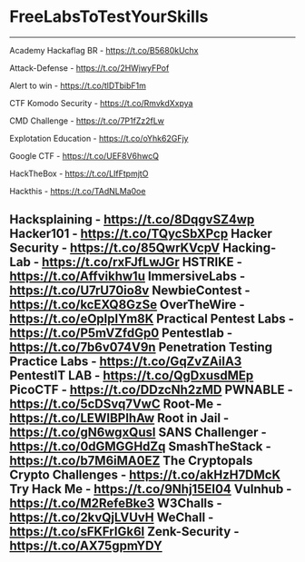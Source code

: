 # FreeLabsToTestYourSkills

----------------------------------------------------------------------------

Academy Hackaflag BR - https://t.co/B5680kUchx

Attack-Defense - https://t.co/2HWjwyFPof

Alert to win - https://t.co/tlDTbibF1m

CTF Komodo Security - https://t.co/RmvkdXxpya

CMD Challenge - https://t.co/7P1fZz2fLw

Explotation Education - https://t.co/oYhk62GFjy

Google CTF - https://t.co/UEF8V6hwcQ

HackTheBox - https://t.co/LIfFtpmjtO

Hackthis - https://t.co/TAdNLMa0oe

Hacksplaining - https://t.co/8DqgvSZ4wp
Hacker101 - https://t.co/TQycSbXPcp
Hacker Security - https://t.co/85QwrKVcpV
Hacking-Lab - https://t.co/rxFJfLwJGr
HSTRIKE - https://t.co/Affvikhw1u
ImmersiveLabs - https://t.co/U7rU70io8v
NewbieContest - https://t.co/kcEXQ8GzSe
OverTheWire - https://t.co/eOplpIYm8K
Practical Pentest Labs - https://t.co/P5mVZfdGp0
Pentestlab - https://t.co/7b6v074V9n
Penetration Testing Practice Labs - https://t.co/GqZvZAiIA3
PentestIT LAB - https://t.co/QgDxusdMEp
PicoCTF - https://t.co/DDzcNh2zMD
PWNABLE - https://t.co/5cDSvq7VwC
Root-Me - https://t.co/LEWIBPlhAw
Root in Jail - https://t.co/gN6wgxQusl
SANS Challenger - https://t.co/0dGMGGHdZq
SmashTheStack - https://t.co/b7M6iMA0EZ
The Cryptopals Crypto Challenges - https://t.co/akHzH7DMcK
Try Hack Me - https://t.co/9Nhj15EI04
Vulnhub - https://t.co/M2RefeBke3
W3Challs - https://t.co/2kvQjLVUvH
WeChall - https://t.co/sFKFrIGk6l
Zenk-Security - https://t.co/AX75gpmYDY
----------------------------------------------------------------------------
